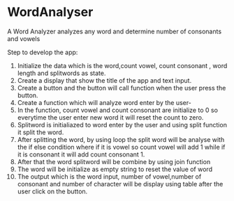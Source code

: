 # WordAnalyser
A Word Analyzer analyzes any word and determine number of consonants and vowels



Step to develop the app:
1.  Initialize the data which is the word,count vowel, count consonant , word length and splitwords as state.
2.  Create a display that show the title of the app and text input.
3.  Create a button and the button will call function when the user press the button.
4.  Create a function which will analyze word enter by the user-
5.  In the function, count vowel and count consonant are initialize to 0 so everytime the user enter        new word it will reset the count to zero.
6.  Splitword is initialiazed to word enter by the user and using split function it split the word.
7.  After splitting the word, by using loop the split word will be analyse with the if else condition where if it is vowel so count vowel will add 1 while if it is consonant it will add count consonant 1.
8.  After that the word splitword will be combine by using join function
9.  The word will be initialize as empty string to reset the value of word
10. The output which is the word input, number of vowel,number of consonant and number of character  will be display using table after the user click on the button.
